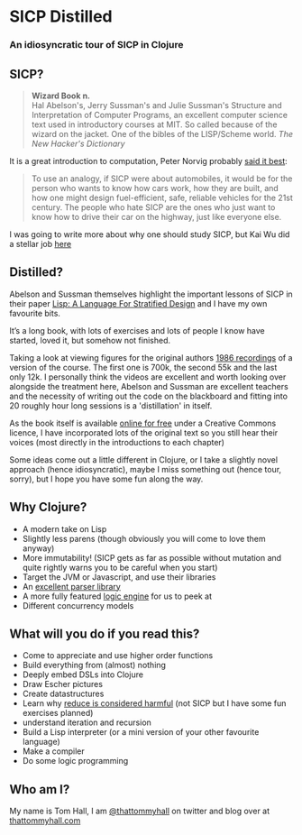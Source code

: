 # SICP Distilled
### An idiosyncratic tour of SICP in Clojure

## SICP?

<blockquote><b>Wizard Book n.</b>
<br>
Hal Abelson's, Jerry Sussman's and Julie Sussman's Structure and
Interpretation of Computer Programs, an excellent computer science
text used in introductory courses at MIT. So called because of the
wizard on the jacket. One of the bibles of the LISP/Scheme world.
<cite>The New Hacker's Dictionary</cite></blockquote>

It is a great introduction to computation, Peter Norvig probably
[said it best](http://www.amazon.com/review/R403HR4VL71K8/):

>To use an analogy, if SICP were about automobiles, it would be for
>the person who wants to know how cars work, how they are built, and
>how one might design fuel-efficient, safe, reliable vehicles for the
>21st century. The people who hate SICP are the ones who just want to
>know how to drive their car on the highway, just like everyone else.

I was going to write more about why one should study SICP, but Kai Wu
did a stellar job
[here](https://archive.is/uTOol#selection-839.0-880.0)

## Distilled?

Abelson and Sussman themselves highlight the important lessons of SICP
in their paper
[Lisp: A Language For Stratified Design](http://dspace.mit.edu/bitstream/handle/1721.1/6064/AIM-986.pdf?sequence=2)
and I have my own favourite bits.

It’s a long book, with lots of exercises and lots of people I know
have started, loved it, but somehow not finished.

Taking a look at viewing figures for the original authors
[1986 recordings](https://www.youtube.com/playlist?list=PLE18841CABEA24090)
of a version of the course. The first one is 700k, the second 55k and
the last only 12k. I personally think the videos are excellent and
worth looking over alongside the treatment here, Abelson and Sussman
are excellent teachers and the necessity of writing out the code on
the blackboard and fitting into 20 roughly hour long sessions is a
'distillation' in itself.

As the book itself is available
[online for free](http://sicpebook.wordpress.com/) under a Creative
Commons licence, I have incorporated lots of the original text so you
still hear their voices (most directly in the introductions to each
chapter)

Some ideas come out a little different in Clojure, or I take a
slightly novel approach (hence idiosyncratic), maybe I miss something
out (hence tour, sorry), but I hope you have some fun along the way.

## Why Clojure?

* A modern take on Lisp
* Slightly less parens (though obviously you will come to love them anyway)
* More immutability! (SICP gets as far as possible without mutation
  and quite rightly warns you to be careful when you start)
* Target the JVM or Javascript, and use their libraries
* An [excellent parser library](https://github.com/Engelberg/instaparse)
* A more fully featured [logic engine](https://github.com/clojure/core.logic) for us to peek at
* Different concurrency models

## What will you do if you read this?

* Come to appreciate and use higher order functions
* Build everything from (almost) nothing
* Deeply embed DSLs into Clojure
* Draw Escher pictures
* Create datastructures
* Learn why [reduce is considered harmful](http://vimeo.com/6624203)
  (not SICP but I have some fun exercises planned)
* understand iteration and recursion
* Build a Lisp interpreter (or a mini version of your other favourite
  language)
* Make a compiler
* Do some logic programming

## Who am I?

My name is Tom Hall, I am [@thattommyhall](https://twitter.com/thattommyhall) on twitter and blog over
at [thattommyhall.com](http://www.thattommyhall.com)

